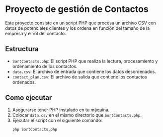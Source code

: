 # Proyecto de gestión de Contactos

Este proyecto consiste en un script PHP que procesa un archivo CSV con datos de potenciales clientes y los ordena en función del tamaño de la empresa y el rol del contacto.

## Estructura

- `SortContacts.php`: El script PHP que realiza la lectura, procesamiento y ordenamiento de los contactos.
- `data.csv`: El archivo de entrada que contiene los datos desordenados.
- `contact_plan.csv`: El archivo de salida que contiene los contactos ordenados.

## Como ejecutar

1. Asegurarse tener PHP instalado en tu máquina.
2. Colocar `data.csv` en el mismo directorio que `SortContacts.php`.
3. Ejecutar el script con el siguiente comando:
   ```bash
   php SortContacts.php
